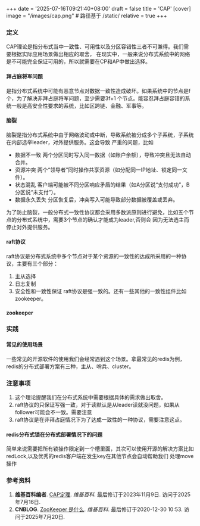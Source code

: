 +++
date = '2025-07-16T09:21:40+08:00'
draft = false
title = 'CAP'
[cover]
image = "/images/cap.png"  # 路径基于 /static/
relative = true
+++
### 定义
CAP理论是指分布式当中一致性、可用性以及分区容错性三者不可兼得。我们需要根据实际应用场景做出相应的取舍，
在现实中，一般来说分布式系统中的网络是不可能完全保证可用的，所以就需要在CP和AP中做出选择。
#### 拜占庭将军问题
是指分布式系统中可能有恶意节点对数据一致性造成破坏。如果系统中的节点是f个，为了解决非拜占庭将军问题，至少需要3f+1
个节点。能容忍拜占庭容错的系统一般是高安全性要求的系统，比如区跨链、金融、军事等。
#### 脑裂
脑裂是指分布式系统中由于网络波动或中断，导致系统被分成多个子系统，子系统在内部选举leader，对外提供服务。这会导致
严重的问题，比如
* 数据不一致	两个分区同时写入同一数据（如账户余额），导致冲突且无法自动合并。
* 资源冲突	两个“领导者”同时操作共享资源（如分配同一IP地址、锁定同一文件）。
* 状态混乱	客户端可能被不同分区响应矛盾的结果（如A分区说“支付成功”，B分区说“未支付”）。
* 数据永久丢失	分区恢复后，冲突写入可能导致部分数据被覆盖或丢弃。

为了防止脑裂，一般分布式一致性协议都会采用多数派原则进行避免，比如五个节点的分布式系统中，需要3个节点的确认才能成为leader,否则会
因为无法选主而停止对外提供服务。
#### raft协议
raft协议是分布式系统中多个节点对于某个资源的一致性的达成所采用的一种协议，主要有三个部分：
1. 主从选择
2. 日志复制
3. 安全性和一致性保证
raft协议是强一致的。还有一些其他的一致性组件比如zookeeper。
#### zookeeper

### 实践
#### 常见的使用场景
一些常见的开源软件的使用我们会经常遇到这个场景。拿最常见的redis为例，redis的分布式部署方案有三种，主从、哨兵、cluster。
### 注意事项
1. 这个理论提醒我们在分布式系统中需要根据具体的需求做出取舍。
2. raft协议的只保证写强一致，对于读默认是从leader读就没问题，如果从follower可能会不一致。需要注意
3. raft协议是在非拜占庭情况下为了达成一致性的一种协议，需要注意这点。
#### redis分布式锁在分布式部署情况下的问题
简单来说需要把所有锁操作限定到一个槽里面，其次可以使用开源的解决方案比如redLock,以及优秀的redis客户端在发生key在其他节点会自动帮助我们
处理move操作
### 参考资料
1. **维基百科编者**. [CAP定理](https://zh.wikipedia.org/wiki/CAP定理). *维基百科*. 最后修订于2023年11月9日. 访问于2025年7月16日.
1. **CNBLOG**. [ZooKeeper 是什么](https://www.cnblogs.com/jiusibuiu/p/14210257.html). *维基百科*. 最后修订于2020-12-30 10:53. 访问于2025年7月20日.

